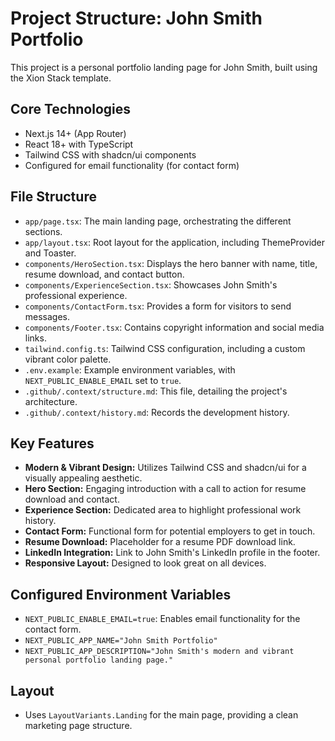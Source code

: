 # Project Structure: John Smith Portfolio

This project is a personal portfolio landing page for John Smith, built using the Xion Stack template.

## Core Technologies
- Next.js 14+ (App Router)
- React 18+ with TypeScript
- Tailwind CSS with shadcn/ui components
- Configured for email functionality (for contact form)

## File Structure

- `app/page.tsx`: The main landing page, orchestrating the different sections.
- `app/layout.tsx`: Root layout for the application, including ThemeProvider and Toaster.
- `components/HeroSection.tsx`: Displays the hero banner with name, title, resume download, and contact button.
- `components/ExperienceSection.tsx`: Showcases John Smith's professional experience.
- `components/ContactForm.tsx`: Provides a form for visitors to send messages.
- `components/Footer.tsx`: Contains copyright information and social media links.
- `tailwind.config.ts`: Tailwind CSS configuration, including a custom vibrant color palette.
- `.env.example`: Example environment variables, with `NEXT_PUBLIC_ENABLE_EMAIL` set to `true`.
- `.github/.context/structure.md`: This file, detailing the project's architecture.
- `.github/.context/history.md`: Records the development history.

## Key Features
- **Modern & Vibrant Design:** Utilizes Tailwind CSS and shadcn/ui for a visually appealing aesthetic.
- **Hero Section:** Engaging introduction with a call to action for resume download and contact.
- **Experience Section:** Dedicated area to highlight professional work history.
- **Contact Form:** Functional form for potential employers to get in touch.
- **Resume Download:** Placeholder for a resume PDF download link.
- **LinkedIn Integration:** Link to John Smith's LinkedIn profile in the footer.
- **Responsive Layout:** Designed to look great on all devices.

## Configured Environment Variables
- `NEXT_PUBLIC_ENABLE_EMAIL=true`: Enables email functionality for the contact form.
- `NEXT_PUBLIC_APP_NAME="John Smith Portfolio"`
- `NEXT_PUBLIC_APP_DESCRIPTION="John Smith's modern and vibrant personal portfolio landing page."`

## Layout
- Uses `LayoutVariants.Landing` for the main page, providing a clean marketing page structure.
